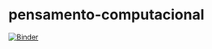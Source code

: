 # pensamento-computacional

[![Binder](https://mybinder.org/badge_logo.svg)](https://mybinder.org/v2/gh/leobezerra/pensamento-computacional/master)
